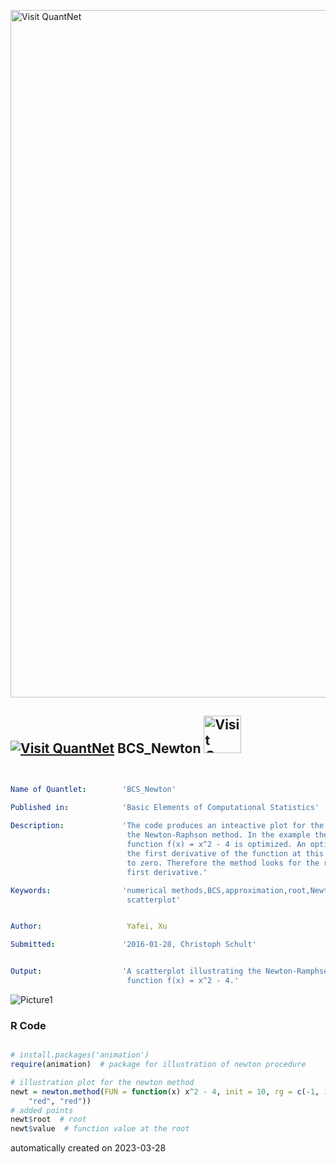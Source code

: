 [<img src="https://github.com/QuantLet/Styleguide-and-FAQ/blob/master/pictures/banner.png" width="1100" alt="Visit QuantNet">](http://quantlet.de/)

## [<img src="https://github.com/QuantLet/Styleguide-and-FAQ/blob/master/pictures/qloqo.png" alt="Visit QuantNet">](http://quantlet.de/) **BCS_Newton** [<img src="https://github.com/QuantLet/Styleguide-and-FAQ/blob/master/pictures/QN2.png" width="60" alt="Visit QuantNet 2.0">](http://quantlet.de/)

```yaml


Name of Quantlet:        'BCS_Newton'

Published in:            'Basic Elements of Computational Statistics'
 
Description:             'The code produces an inteactive plot for the illustration of
                          the Newton-Raphson method. In the example the univariate
                          function f(x) = x^2 - 4 is optimized. An optimum is found, if
                          the first derivative of the function at this point is equal
                          to zero. Therefore the method looks for the root of the
                          first derivative.'

Keywords:                'numerical methods,BCS,approximation,root,Newton,univariate,
                          scatterplot'


Author:                   Yafei, Xu

Submitted:               '2016-01-28, Christoph Schult'


Output:                  'A scatterplot illustrating the Newton-Ramphsey method for the
                          function f(x) = x^2 - 4.'

```

![Picture1](BCS_Newton.png)

### R Code
```r

# install.packages('animation')
require(animation)  # package for illustration of newton procedure

# illustration plot for the newton method
newt = newton.method(FUN = function(x) x^2 - 4, init = 10, rg = c(-1, 10), tol = 0.001, main = "", interact = F, col.lp = c("blue", 
    "red", "red"))
# added points
newt$root  # root
newt$value  # function value at the root
```

automatically created on 2023-03-28